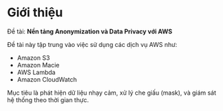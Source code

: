 # Giới thiệu

Đề tài: **Nền tảng Anonymization và Data Privacy với AWS**

Đề tài này tập trung vào việc sử dụng các dịch vụ AWS như:
- Amazon S3
- Amazon Macie
- AWS Lambda
- Amazon CloudWatch

Mục tiêu là phát hiện dữ liệu nhạy cảm, xử lý che giấu (mask), và giám sát hệ thống theo thời gian thực.
